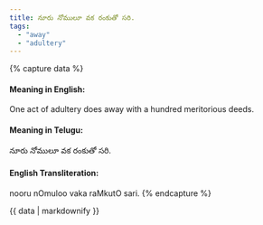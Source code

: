 ```yaml
---
title: నూరు నోములూ వక రంకుతో సరి.
tags:
  - "away"
  - "adultery"
---
```


{% capture data %}
#### Meaning in English:
One act of adultery does away with a hundred meritorious deeds.

#### Meaning in Telugu:
నూరు నోములూ వక రంకుతో సరి.

#### English Transliteration:
nooru nOmuloo vaka raMkutO sari.
{% endcapture %}

<div class="notice">{{ data | markdownify }}</div>

